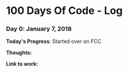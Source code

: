 # 100 Days Of Code - Log

### Day 0: January 7, 2018

**Today's Progress**: Started over on FCC 

**Thoughts:** 

**Link to work:** 

